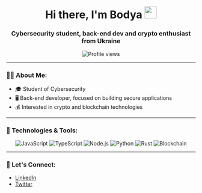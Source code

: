 <h1 align="center">Hi there, I'm Bodya
<img src="https://i.pinimg.com/originals/0e/8f/75/0e8f7506fa5c6f140d5b83cd8e8c9b98.gif" height="32"/>
</h1>

<h3 align="center">Cybersecurity student, back-end dev and crypto enthusiast from Ukraine</h3>

<p align="center">
  <img src="https://komarev.com/ghpvc/?username=your-username&color=brightgreen" alt="Profile views" />
</p>

---

### 👨‍💻 About Me:
- 🎓 Student of Cybersecurity
- 🖥️ Back-end developer, focused on building secure applications
- 💰 Interested in crypto and blockchain technologies

---

### 🔧 Technologies & Tools:

<p align="center">
  <img src="https://img.shields.io/badge/JavaScript-%23F7DF1E.svg?&style=for-the-badge&logo=javascript&logoColor=white" alt="JavaScript">
  <img src="https://img.shields.io/badge/TypeScript-%23007ACC.svg?&style=for-the-badge&logo=typescript&logoColor=white" alt="TypeScript">
  <img src="https://img.shields.io/badge/Node.js-%2343853D.svg?&style=for-the-badge&logo=node.js&logoColor=white" alt="Node.js">
  <img src="https://img.shields.io/badge/Python-%233776AB.svg?&style=for-the-badge&logo=python&logoColor=white" alt="Python">
  <img src="https://img.shields.io/badge/Rust-%23000000.svg?&style=for-the-badge&logo=rust&logoColor=white" alt="Rust">
  <img src="https://img.shields.io/badge/Blockchain-%23007b5e.svg?&style=for-the-badge&logo=ethereum&logoColor=white" alt="Blockchain">
</p>


---

### 🤝 Let's Connect:
- [LinkedIn](https://www.linkedin.com/in/badasya)
- [Twitter](https://x.com/0xbadasya)
